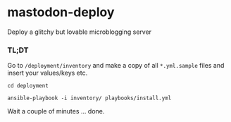 # mastodon-deploy
Deploy a glitchy but lovable microblogging server

### TL;DT

Go to `/deployment/inventory` and make a copy of all `*.yml.sample` files and insert your values/keys etc.

```shell
cd deployment

ansible-playbook -i inventory/ playbooks/install.yml
```

Wait a couple of minutes ... done.
